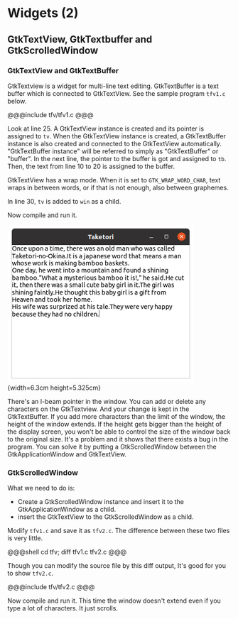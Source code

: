 # Widgets (2)

## GtkTextView, GtkTextbuffer and GtkScrolledWindow

### GtkTextView and GtkTextBuffer

GtkTextview is a widget for multi-line text editing.
GtkTextBuffer is a text buffer which is connected to GtkTextView.
See the sample program `tfv1.c` below.

@@@include
tfv/tfv1.c
@@@

Look at line 25.
A GtkTextView instance is created and its pointer is assigned to `tv`.
When the GtkTextView instance is created, a GtkTextBuffer instance is also created and connected to the GtkTextView automatically.
"GtkTextBuffer instance" will be referred to simply as "GtkTextBuffer" or "buffer".
In the next line, the pointer to the buffer is got and assigned to `tb`.
Then, the text from line 10 to 20 is assigned to the buffer.

GtkTextView has a wrap mode.
When it is set to `GTK_WRAP_WORD_CHAR`, text wraps in between words, or if that is not enough, also between graphemes.

In line 30, `tv` is added to `win` as a child.

Now compile and run it.

![GtkTextView](../image/screenshot_tfv1.png){width=6.3cm height=5.325cm}

There's an I-beam pointer in the window.
You can add or delete any characters on the GtkTextview.
And your change is kept in the GtkTextBuffer.
If you add more characters than the limit of the window, the height of the window extends.
If the height gets bigger than the height of the display screen, you won't be able to control the size of the window back to the original size.
It's a problem and it shows that there exists a bug in the program.
You can solve it by putting a GtkScrolledWindow between the GtkApplicationWindow and GtkTextView.

### GtkScrolledWindow

What we need to do is:

- Create a GtkScrolledWindow instance and insert it to the GtkApplicationWindow as a child.
- insert the GtkTextView to the GtkScrolledWindow as a child.

Modify `tfv1.c` and save it as `tfv2.c`.
The difference between these two files is very little.

@@@shell
cd tfv; diff tfv1.c tfv2.c
@@@

Though you can modify the source file by this diff output, It's good for you to show `tfv2.c`.

@@@include
tfv/tfv2.c
@@@

Now compile and run it.
This time the window doesn't extend even if you type a lot of characters.
It just scrolls.

